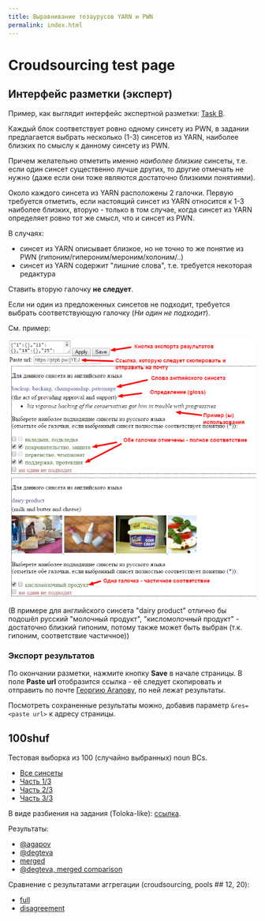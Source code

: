 ```yaml
---
title: Выравнивание тезаурусов YARN и PWN
permalink: index.html
---
```


# Croudsourcing test page

## Интерфейс разметки (эксперт)

Пример, как выглядит интерфейс экспертной разметки: 
[Task B](test/index.html?ctx=input/taskB/100shuf.json&template=taskB.hbs).

Каждый блок соответствует ровно одному синсету из PWN, в задании предлагается выбрать несколько (1-3) синсетов из YARN, наиболее близких по смыслу к данному синсету из PWN.

Причем желательно отметить именно _наиболее близкие_ синсеты, т.е. если один синсет существенно лучше других, то другие отмечать не нужно (даже если они тоже являются достаточно близкими понятиями).

Около каждого синсета из YARN расположены 2 галочки. Первую требуется отметить, если настоящий синсет из YARN относится к 1-3 наиболее близких, вторую - только в том случае, когда синсет из YARN определяет ровно тот же смысл, что и синсет из PWN.

В случаях:

* синсет из YARN описывает близкое, но не точно то же понятие из PWN (гипоним/гипероним/мероним/холоним/..)
* синсет из YARN содержит "лишние слова", т.е. требуется некоторая редактура

Ставить вторую галочку **не следует**.

Если ни один из предложенных синсетов не подходит, требуется выбрать соответствующую галочку (_Ни один не подходит_).

См. пример:

![TaskB example](taskB-example.png)

(В примере для английского синсета "dairy product" отлично бы подошёл русский "молочный продукт", "кисломолочный продукт" - достаточно близкий гипоним, потому также может быть выбран (т.к. гипоним, соответствие частичное))

### Экспорт результатов

По окончании разметки, нажмите кнопку **Save** в начале страницы. В поле **Paste url** отобразится ссылка - её следует скопировать и отправить по почте [Георгию Агапову](mailto:george.agapov@gmail.com), по ней лежат результаты.

Посмотреть сохраненные результаты можно, добавив параметр `&res=<paste url>` к адресу страницы.

## 100shuf

Тестовая выборка из 100 (случайно выбранных) noun BCs.

* [Все синсеты](test/index.html?ctx=input/taskB/100shuf.json&template=taskB.hbs)
* [Часть 1/3](test/index.html?ctx=input/taskB/100shuf.1.json&template=taskB.hbs)
* [Часть 2/3](test/index.html?ctx=input/taskB/100shuf.2.json&template=taskB.hbs)
* [Часть 3/3](test/index.html?ctx=input/taskB/100shuf.3.json&template=taskB.hbs)

В виде разбиения на задания (Toloka-like): [ссылка](test/index.html?ctx=input/taskA/100shuf.json&template=taskA.hbs).

Результаты:

* [@agapov](test/index.html?ctx=input/taskB/100shuf.json&template=taskB.hbs&res=input/taskB/100shuf/output.agapov.json)
* [@degteva](test/index.html?ctx=input/taskB/100shuf.json&template=taskB.hbs&res=input/taskB/100shuf/output.degteva.json)
* [merged](test/index.html?ctx=input/taskB/100shuf.json&template=taskB.hbs&res=input/taskB/100shuf/output.expert.json)
* [@degteva, merged comparison](test/index.html?ctx=input/taskB/100shuf.json&template=taskBc.hbs&res=input/taskB/100shuf/compare-degteva-expert.json)

Сравнение с результатами аггрегации (croudsourcing, pools ## 12, 20):

* [full](test/index.html?ctx=input/taskB/100shuf.json&template=taskBc.hbs&res=input/taskB/100shuf/compare-expert-20.json)
* [disagreement](test/index.html?ctx=input/taskB/100shuf.json&template=taskBc.hbs&res=input/taskB/100shuf/compare-expert-20.1.json)

